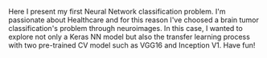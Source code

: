 Here I present my first Neural Network classification problem. I'm passionate about Healthcare and for this reason I've choosed a brain tumor classification's problem through neuroimages. In this case, I wanted to explore not only a Keras NN model but also the transfer learning process with two pre-trained CV model such as VGG16 and Inception V1. Have fun!
